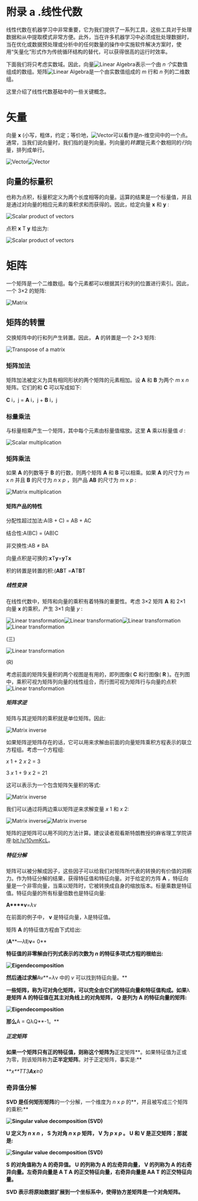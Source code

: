 

# 附录 a .线性代数

线性代数在机器学习中非常重要，它为我们提供了一系列工具，这些工具对于处理数据和从中提取模式非常方便。此外，当在许多机器学习中必须成批处理数据时，当在优化或数据预处理或分析中的任何数量的操作中实施软件解决方案时，使用“矢量化”形式作为传统循环结构的替代，可以获得很高的运行时效率。

下面我们将只考虑实数域。因此，向量![Linear Algebra](graphics/B05137_10_image001.jpg)表示一个由 *n 个*实数值组成的数组。矩阵![Linear Algebra](graphics/B05137_10_image004.jpg)是一个由实数值组成的 *m* 行和 *n* 列的二维数组。

这里介绍了线性代数基础中的一些关键概念。

# 矢量

向量 **x** (小写，粗体，约定；等价地，![Vector](graphics/B05137_10_image131.jpg)可以看作是*n*-维空间中的一个点。通常，当我们说向量时，我们指的是列向量。列向量的*转置*是元素个数相同的*行*向量，排列成单行。

![Vector](graphics/B05137_10_image005.jpg)![Vector](graphics/B05137_10_image006.jpg)

## 向量的标量积

也称为点积，标量积定义为两个长度相等的向量。运算的结果是一个标量值，并且是通过对向量的相应元素的乘积求和而获得的。因此，给定向量 **x** 和 **y** :

![Scalar product of vectors](graphics/B05137_10_image132.jpg)

点积 **x** T **y** 给出为:

![Scalar product of vectors](graphics/B05137_10_image133.jpg)<title>Matrix</title><link rel="stylesheet" href="epub.css" type="text/css">

# 矩阵

一个矩阵是一个二维数组。每个元素都可以根据其行和列的位置进行索引。因此，一个 3×2 的矩阵:

![Matrix](graphics/B05137_10_image008.jpg)

## 矩阵的转置

交换矩阵中的行和列产生转置。因此， **A** 的转置是一个 2×3 矩阵:

![Transpose of a matrix](graphics/B05137_10_image010.jpg)

### 矩阵加法

矩阵加法被定义为具有相同形状的两个矩阵的元素相加。设 **A** 和 **B** 为两个 *m* x *n* 矩阵。它们的和 **C** 可以写成如下:

**C** i，j = **A** i，j + **B** i，j

### 标量乘法

与标量相乘产生一个矩阵，其中每个元素由标量值缩放。这里 **A** 乘以标量值 *d* :

![Scalar multiplication](graphics/B05137_10_image015.jpg)

### 矩阵乘法

如果 **A** 的列数等于 **B** 的行数，则两个矩阵 **A** 和 **B** 可以相乘。如果 **A** 的尺寸为 *m* x *n* 并且 **B** 的尺寸为 *n* x *p* ，则产品 **AB** 的尺寸为 *m* x *p* :

![Matrix multiplication](graphics/B05137_10_image019.jpg)

#### 矩阵产品的特性

分配性超过加法:A(B + C) = AB + AC

结合性:A(BC) = (AB)C

非交换性:AB ≠ BA

向量点积是可换的:**x**T**y**=**y**T**x**

积的转置是转置的积:(**AB**T =**A**T**B**T

##### 线性变换

在线性代数中，矩阵和向量的乘积有着特殊的重要性。考虑 3×2 矩阵 **A** 和 2×1 向量 **x** 的乘积，产生 3×1 向量 *y* :

![Linear transformation](graphics/B05137_10_image025.jpg)![Linear transformation](graphics/B05137_10_image026.jpg)![Linear transformation](graphics/B05137_10_image027.jpg)![Linear transformation](graphics/B05137_10_image028.jpg)

(三)

![Linear transformation](graphics/B05137_10_image029.jpg)

(R)

考虑前面的矩阵矢量积的两个视图是有用的，即列图像( **C** 和行图像( **R** )。在列图中，乘积可视为矩阵列向量的线性组合，而行图可视为矩阵行与向量的点积![Linear transformation](graphics/B05137_10_image030.jpg)

##### 矩阵求逆

矩阵与其逆矩阵的乘积就是单位矩阵。因此:

![Matrix inverse](graphics/B05137_10_image031.jpg)

如果矩阵逆矩阵存在的话，它可以用来求解由前面的向量矩阵乘积方程表示的联立方程组。考虑一个方程组:

*x* 1 + 2 *x* 2 = 3

3 *x* 1 + 9 *x* 2 = 21

这可以表示为一个包含矩阵矢量积的等式:

![Matrix inverse](graphics/B05137_10_image034.jpg)

我们可以通过将两边乘以矩阵逆来求解变量 *x* 1 和 *x* 2:

![Matrix inverse](graphics/B05137_10_image035.jpg)![Matrix inverse](graphics/B05137_10_image036.jpg)

矩阵的逆矩阵可以用不同的方法计算。建议读者观看斯特朗教授的麻省理工学院讲座:[bit.ly/10vmKcL](http://bit.ly/10vmKcL)。

##### 特征分解

矩阵可以被分解成因子，这些因子可以给我们对矩阵所代表的转换的有价值的洞察力。作为特征分解的结果，获得特征值和特征向量。对于给定的方阵 **A** ，特征向量是一个非零向量，当乘以矩阵时，它被转换成自身的缩放版本。标量乘数是特征值。特征向量的所有标量倍数也是特征向量:

**A****v**=*λ*v

在前面的例子中， **v** 是特征向量，λ是特征值。

矩阵 **A** 的特征值方程由下式给出:

(**A****—*λ***I**)**v**= 0**

**特征值的非零解由行列式表示的次数为 *n* 的特征多项式方程的根给出:**

**![Eigendecomposition](graphics/B05137_10_image041.jpg)**

**然后通过求解**Av**=*λ*v 中的 *v* 可以找到特征向量。**

**一些矩阵，称为可对角化矩阵，可以完全由它们的特征向量和特征值构成。如果**λ**是矩阵 A 的特征值在其主对角线上的对角矩阵， **Q** 是列为 **A** 的特征向量的矩阵:**

**![Eigendecomposition](graphics/B05137_10_image043.jpg)**

**那么**A = QλQ**-1。**

##### **正定矩阵**

**如果一个矩阵只有正的特征值，则称这个矩阵为**正定矩阵**。如果特征值为正或为零，则该矩阵称为**正半定矩阵**。对于正定矩阵，事实是:**

****x**T*T3**Ax**≥*0**

### **奇异值分解**

**SVD 是任何矩形矩阵**的一个分解，一个维度为 *n* x *p* 的**，并且被写成三个矩阵的乘积:**

**![Singular value decomposition (SVD)](graphics/B05137_10_image140.jpg)**

****U** 定义为 *n* x *n* ， **S** 为对角 *n* x *p* 矩阵， **V** 为 *p* x *p* 。 **U** 和 **V** 是正交矩阵；那就是:**

**![Singular value decomposition (SVD)](graphics/B05137_10_image141.jpg)**

****S** 的对角值称为 **A** 的奇异值。 **U** 的列称为 **A** 的左奇异向量， **V** 的列称为 **A** 的右奇异向量。左奇异向量是 **A** T **A** 的正交特征向量，右奇异向量是 **AA** T 的正交特征向量。**

**SVD 表示将原始数据扩展到一个坐标系中，使得协方差矩阵是一个对角矩阵。**